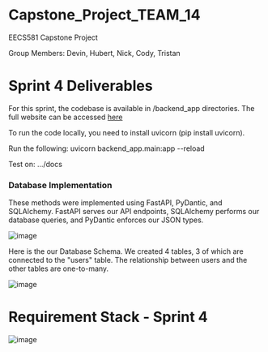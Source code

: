 # Capstone_Project_TEAM_14
EECS581 Capstone Project

Group Members: Devin, Hubert, Nick, Cody, Tristan
# Sprint 4 Deliverables 

For this sprint, the codebase is available in /backend_app directories.
The full website can be accessed [here](https://mlsandbox.streamlit.app/)

To run the code locally, you need to install uvicorn (pip install uvicorn).

Run the following: uvicorn backend_app.main:app --reload

Test on: .../docs


<h3>Database Implementation</h3>
These methods were implemented using FastAPI, PyDantic, and SQLAlchemy. FastAPI serves our API endpoints, SQLAlchemy performs our database queries, and PyDantic enforces our JSON types.

![image](https://github.com/DevinRS/Capstone_Project/assets/103350414/3567deb9-92f1-479a-afa8-c09580ab6a26)

Here is the our Database Schema. We created 4 tables, 3 of which are connected to the "users" table. The relationship between users and the other tables are one-to-many. 

![image](https://github.com/DevinRS/Capstone_Project/assets/103350414/f10b4022-e8cb-4ede-80a3-d1965d1fc97b)

# Requirement Stack - Sprint 4 

![image](https://github.com/DevinRS/Capstone_Project/assets/103350414/067a62a3-582e-448d-976f-c0b554d067eb)




